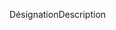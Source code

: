 <span data-ttu-id="1bf27-101">Désignation</span><span class="sxs-lookup"><span data-stu-id="1bf27-101">Description</span></span>
